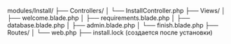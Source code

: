 modules/Install/
├── Controllers/
│   └── InstallController.php
├── Views/
│   ├── welcome.blade.php
│   ├── requirements.blade.php
│   ├── database.blade.php
│   ├── admin.blade.php
│   └── finish.blade.php
├── Routes/
│   └── web.php
├── install.lock (создается после установки)
